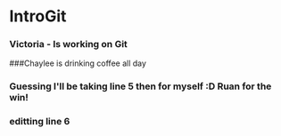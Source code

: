 # IntroGit

### Victoria - Is working on Git
###Chaylee is drinking coffee all day
### Guessing I'll be taking line 5 then for myself :D Ruan for the win!
### editting line 6